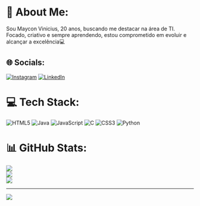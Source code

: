 # 💫 About Me:
Sou Maycon Vinicius, 20 anos, buscando me destacar na área de TI. Focado, criativo e sempre aprendendo, estou comprometido em evoluir e alcançar a excelência💻


## 🌐 Socials:
[![Instagram](https://img.shields.io/badge/Instagram-%23E4405F.svg?logo=Instagram&logoColor=white)](https://instagram.com/https://www.instagram.com/_mayconlewis/) [![LinkedIn](https://img.shields.io/badge/LinkedIn-%230077B5.svg?logo=linkedin&logoColor=white)](https://linkedin.com/in/https://www.linkedin.com/in/maycon-natalino-9b7386308/) 

# 💻 Tech Stack:
![HTML5](https://img.shields.io/badge/html5-%23E34F26.svg?style=for-the-badge&logo=html5&logoColor=white) ![Java](https://img.shields.io/badge/java-%23ED8B00.svg?style=for-the-badge&logo=openjdk&logoColor=white) ![JavaScript](https://img.shields.io/badge/javascript-%23323330.svg?style=for-the-badge&logo=javascript&logoColor=%23F7DF1E) ![C](https://img.shields.io/badge/c-%2300599C.svg?style=for-the-badge&logo=c&logoColor=white) ![CSS3](https://img.shields.io/badge/css3-%231572B6.svg?style=for-the-badge&logo=css3&logoColor=white) ![Python](https://img.shields.io/badge/python-3670A0?style=for-the-badge&logo=python&logoColor=ffdd54)
# 📊 GitHub Stats:
![](https://github-readme-stats.vercel.app/api?username=MayconLewis&theme=shadow_red&hide_border=true&include_all_commits=true&count_private=false)<br/>
![](https://github-readme-streak-stats.herokuapp.com/?user=MayconLewis&theme=shadow_red&hide_border=true)<br/>
![](https://github-readme-stats.vercel.app/api/top-langs/?username=MayconLewis&theme=shadow_red&hide_border=true&include_all_commits=true&count_private=false&layout=compact)

---
[![](https://visitcount.itsvg.in/api?id=MayconLewis&icon=0&color=0)](https://visitcount.itsvg.in)

<!-- Proudly created with GPRM ( https://gprm.itsvg.in ) -->